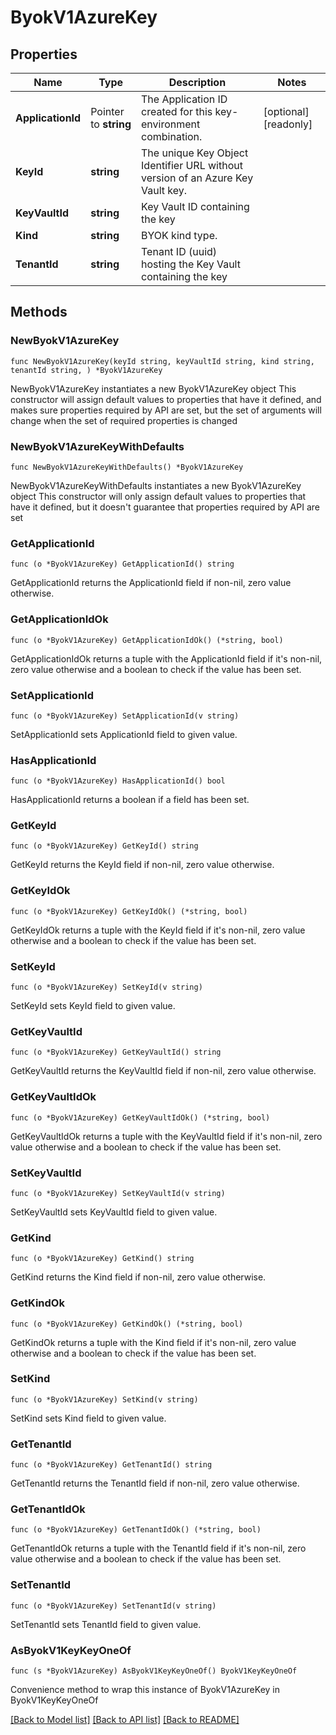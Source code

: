 # ByokV1AzureKey

## Properties

Name | Type | Description | Notes
------------ | ------------- | ------------- | -------------
**ApplicationId** | Pointer to **string** | The Application ID created for this key-environment combination.  | [optional] [readonly] 
**KeyId** | **string** | The unique Key Object Identifier URL without version of an Azure Key Vault key.  | 
**KeyVaultId** | **string** | Key Vault ID containing the key  | 
**Kind** | **string** | BYOK kind type.  | 
**TenantId** | **string** | Tenant ID (uuid) hosting the Key Vault containing the key  | 

## Methods

### NewByokV1AzureKey

`func NewByokV1AzureKey(keyId string, keyVaultId string, kind string, tenantId string, ) *ByokV1AzureKey`

NewByokV1AzureKey instantiates a new ByokV1AzureKey object
This constructor will assign default values to properties that have it defined,
and makes sure properties required by API are set, but the set of arguments
will change when the set of required properties is changed

### NewByokV1AzureKeyWithDefaults

`func NewByokV1AzureKeyWithDefaults() *ByokV1AzureKey`

NewByokV1AzureKeyWithDefaults instantiates a new ByokV1AzureKey object
This constructor will only assign default values to properties that have it defined,
but it doesn't guarantee that properties required by API are set

### GetApplicationId

`func (o *ByokV1AzureKey) GetApplicationId() string`

GetApplicationId returns the ApplicationId field if non-nil, zero value otherwise.

### GetApplicationIdOk

`func (o *ByokV1AzureKey) GetApplicationIdOk() (*string, bool)`

GetApplicationIdOk returns a tuple with the ApplicationId field if it's non-nil, zero value otherwise
and a boolean to check if the value has been set.

### SetApplicationId

`func (o *ByokV1AzureKey) SetApplicationId(v string)`

SetApplicationId sets ApplicationId field to given value.

### HasApplicationId

`func (o *ByokV1AzureKey) HasApplicationId() bool`

HasApplicationId returns a boolean if a field has been set.

### GetKeyId

`func (o *ByokV1AzureKey) GetKeyId() string`

GetKeyId returns the KeyId field if non-nil, zero value otherwise.

### GetKeyIdOk

`func (o *ByokV1AzureKey) GetKeyIdOk() (*string, bool)`

GetKeyIdOk returns a tuple with the KeyId field if it's non-nil, zero value otherwise
and a boolean to check if the value has been set.

### SetKeyId

`func (o *ByokV1AzureKey) SetKeyId(v string)`

SetKeyId sets KeyId field to given value.


### GetKeyVaultId

`func (o *ByokV1AzureKey) GetKeyVaultId() string`

GetKeyVaultId returns the KeyVaultId field if non-nil, zero value otherwise.

### GetKeyVaultIdOk

`func (o *ByokV1AzureKey) GetKeyVaultIdOk() (*string, bool)`

GetKeyVaultIdOk returns a tuple with the KeyVaultId field if it's non-nil, zero value otherwise
and a boolean to check if the value has been set.

### SetKeyVaultId

`func (o *ByokV1AzureKey) SetKeyVaultId(v string)`

SetKeyVaultId sets KeyVaultId field to given value.


### GetKind

`func (o *ByokV1AzureKey) GetKind() string`

GetKind returns the Kind field if non-nil, zero value otherwise.

### GetKindOk

`func (o *ByokV1AzureKey) GetKindOk() (*string, bool)`

GetKindOk returns a tuple with the Kind field if it's non-nil, zero value otherwise
and a boolean to check if the value has been set.

### SetKind

`func (o *ByokV1AzureKey) SetKind(v string)`

SetKind sets Kind field to given value.


### GetTenantId

`func (o *ByokV1AzureKey) GetTenantId() string`

GetTenantId returns the TenantId field if non-nil, zero value otherwise.

### GetTenantIdOk

`func (o *ByokV1AzureKey) GetTenantIdOk() (*string, bool)`

GetTenantIdOk returns a tuple with the TenantId field if it's non-nil, zero value otherwise
and a boolean to check if the value has been set.

### SetTenantId

`func (o *ByokV1AzureKey) SetTenantId(v string)`

SetTenantId sets TenantId field to given value.



### AsByokV1KeyKeyOneOf

`func (s *ByokV1AzureKey) AsByokV1KeyKeyOneOf() ByokV1KeyKeyOneOf`

Convenience method to wrap this instance of ByokV1AzureKey in ByokV1KeyKeyOneOf

[[Back to Model list]](../README.md#documentation-for-models) [[Back to API list]](../README.md#documentation-for-api-endpoints) [[Back to README]](../README.md)


